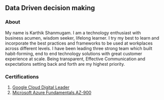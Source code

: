 ## Data Driven decision making


### About

My name is Karthik Shanmugam. I am a technology enthusiast with business acumen, wisdom seeker, lifelong learner. I try my best to learn and incorporate the best practices and frameworks to be used at workplaces across different levels. I have been leading three strong team which built habit-forming, end to end technology solutions with great customer experience at scale. Being transparent, Effective Communication and expectations setting back and forth are my highest priority.


### Certifications
1. [Google Cloud Digital Leader](https://www.credential.net/c974edbd-d050-40bc-810b-2cf6e79717c4?key=06187710a66a07a265418e3ce57f152355463e4832aeaf02d0079e1ae2995b11)
2. [Microsoft Azure Fundamentals.AZ-900](https://www.credly.com/badges/3ecdb8d6-a41d-4cef-b3e1-c93e800bbbac/public_url)


<!--
```markdown
Syntax highlighted code block



# Header 1
## Header 2
### Header 3

- Bulleted
- List

1. Numbered
2. List

**Bold** and _Italic_ and `Code` text

[Link](url) and ![Image](src)
```

For more details see [Basic writing and formatting syntax](https://docs.github.com/en/github/writing-on-github/getting-started-with-writing-and-formatting-on-github/basic-writing-and-formatting-syntax).

### Jekyll Themes

Your Pages site will use the layout and styles from the Jekyll theme you have selected in your [repository settings](https://github.com/zkarthik/karthik/settings/pages). The name of this theme is saved in the Jekyll `_config.yml` configuration file.

### Support or Contact

Having trouble with Pages? Check out our [documentation](https://docs.github.com/categories/github-pages-basics/) or [contact support](https://support.github.com/contact) and we’ll help you sort it out.
-->
